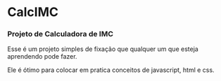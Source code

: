 # CalcIMC

### Projeto de Calculadora de IMC

Esse é um projeto simples de fixação que qualquer um que esteja aprendendo pode fazer.

Ele é ótimo para colocar em pratica conceitos de javascript, html e css.
